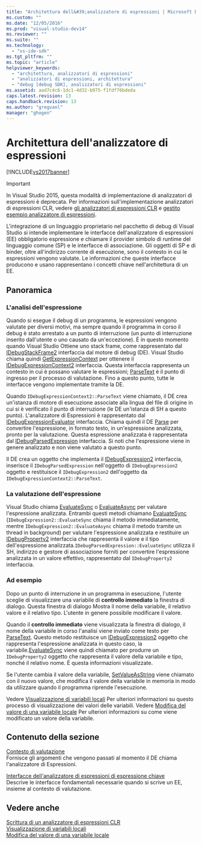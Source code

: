 ```yaml
---
title: "Architettura dell&#39;analizzatore di espressioni | Microsoft Docs"
ms.custom: ""
ms.date: "12/05/2016"
ms.prod: "visual-studio-dev14"
ms.reviewer: ""
ms.suite: ""
ms.technology: 
  - "vs-ide-sdk"
ms.tgt_pltfrm: ""
ms.topic: "article"
helpviewer_keywords: 
  - "architettura, analizzatori di espressioni"
  - "analizzatori di espressioni, architettura"
  - "debug [debug SDK], analizzatori di espressioni"
ms.assetid: aad7c4c6-1dc1-4d32-b975-f1fdf76bdeda
caps.latest.revision: 13
caps.handback.revision: 13
ms.author: "gregvanl"
manager: "ghogen"
---
```

# Architettura dell&#39;analizzatore di espressioni
[!INCLUDE[vs2017banner](../../code-quality/includes/vs2017banner.md)]

> [!IMPORTANT]
>  In Visual Studio 2015, questa modalità di implementazione di analizzatori di espressioni è deprecata. Per informazioni sull'implementazione analizzatori di espressioni CLR, vedere [gli analizzatori di espressioni CLR](https://github.com/Microsoft/ConcordExtensibilitySamples/wiki/CLR-Expression-Evaluators) e [gestito esempio analizzatore di espressioni](https://github.com/Microsoft/ConcordExtensibilitySamples/wiki/Managed-Expression-Evaluator-Sample).  
  
 L'integrazione di un linguaggio proprietario nel pacchetto di debug di Visual Studio si intende implementare le interfacce dell'analizzatore di espressioni \(EE\) obbligatorio espressione e chiamare il provider simbolo di runtime del linguaggio comune \(SP\) e le interfacce di associazione. Gli oggetti di SP e di binder, oltre all'indirizzo corrente di esecuzione, sono il contesto in cui le espressioni vengono valutate. Le informazioni che queste interfacce producono e usano rappresentano i concetti chiave nell'architettura di un EE.  
  
## Panoramica  
  
### L'analisi dell'espressione  
 Quando si esegue il debug di un programma, le espressioni vengono valutate per diversi motivi, ma sempre quando il programma in corso il debug è stato arrestato a un punto di interruzione \(un punto di interruzione inserito dall'utente o uno causato da un'eccezione\). È in questo momento quando Visual Studio Ottiene uno stack frame, come rappresentato dal [IDebugStackFrame2](../../extensibility/debugger/reference/idebugstackframe2.md) interfaccia dal motore di debug \(DE\). Visual Studio chiama quindi [GetExpressionContext](../../extensibility/debugger/reference/idebugstackframe2-getexpressioncontext.md) per ottenere il [IDebugExpressionContext2](../../extensibility/debugger/reference/idebugexpressioncontext2.md) interfaccia. Questa interfaccia rappresenta un contesto in cui è possano valutare le espressioni; [ParseText](../../extensibility/debugger/reference/idebugexpressioncontext2-parsetext.md) è il punto di ingresso per il processo di valutazione. Fino a questo punto, tutte le interfacce vengono implementate tramite la DE.  
  
 Quando `IDebugExpressionContext2::ParseText` viene chiamato, il DE crea un'istanza di motore di esecuzione associate alla lingua del file di origine in cui si è verificato il punto di interruzione \(le DE un'istanza di SH a questo punto\). L'analizzatore di Espressioni è rappresentato dal [IDebugExpressionEvaluator](../../extensibility/debugger/reference/idebugexpressionevaluator.md) interfaccia. Chiama quindi il DE [Parse](../../extensibility/debugger/reference/idebugexpressionevaluator-parse.md) per convertire l'espressione, in formato testo, in un'espressione analizzata, pronto per la valutazione. Questa espressione analizzata è rappresentata dal [IDebugParsedExpression](../../extensibility/debugger/reference/idebugparsedexpression.md) interfaccia. Si noti che l'espressione viene in genere analizzato e non viene valutato a questo punto.  
  
 Il DE crea un oggetto che implementa il [IDebugExpression2](../../extensibility/debugger/reference/idebugexpression2.md) interfaccia, inserisce il `IDebugParsedExpression` nell'oggetto di `IDebugExpression2` oggetto e restituisce il `IDebugExpression2` dell'oggetto da `IDebugExpressionContext2::ParseText`.  
  
### La valutazione dell'espressione  
 Visual Studio chiama [EvaluateSync](../../extensibility/debugger/reference/idebugexpression2-evaluatesync.md) o [EvaluateAsync](../../extensibility/debugger/reference/idebugexpression2-evaluateasync.md) per valutare l'espressione analizzata. Entrambi questi metodi chiamano [EvaluateSync](../../extensibility/debugger/reference/idebugparsedexpression-evaluatesync.md) \(`IDebugExpression2::EvaluateSync` chiama il metodo immediatamente, mentre `IDebugExpression2::EvaluateAsync` chiama il metodo tramite un thread in background\) per valutare l'espressione analizzata e restituire un [IDebugProperty2](../../extensibility/debugger/reference/idebugproperty2.md) interfaccia che rappresenta il valore e il tipo dell'espressione analizzata.`IDebugParsedExpression::EvaluateSync` utilizza il SH, indirizzo e gestore di associazione forniti per convertire l'espressione analizzata in un valore effettivo, rappresentato dal `IDebugProperty2` interfaccia.  
  
### Ad esempio  
 Dopo un punto di interruzione in un programma in esecuzione, l'utente sceglie di visualizzare una variabile di **controllo immediato** la finestra di dialogo. Questa finestra di dialogo Mostra il nome della variabile, il relativo valore e il relativo tipo. L'utente in genere possibile modificare il valore.  
  
 Quando il **controllo immediato** viene visualizzata la finestra di dialogo, il nome della variabile in corso l'analisi viene inviato come testo per [ParseText](../../extensibility/debugger/reference/idebugexpressioncontext2-parsetext.md). Questo metodo restituisce un [IDebugExpression2](../../extensibility/debugger/reference/idebugexpression2.md) oggetto che rappresenta l'espressione analizzata in questo caso, la variabile.[EvaluateSync](../../extensibility/debugger/reference/idebugexpression2-evaluatesync.md) viene quindi chiamato per produrre un `IDebugProperty2` oggetto che rappresenta il valore della variabile e tipo, nonché il relativo nome. È questa informazioni visualizzate.  
  
 Se l'utente cambia il valore della variabile, [SetValueAsString](../../extensibility/debugger/reference/idebugproperty2-setvalueasstring.md) viene chiamato con il nuovo valore, che modifica il valore della variabile in memoria in modo da utilizzare quando il programma riprende l'esecuzione.  
  
 Vedere [Visualizzazione di variabili locali](../../extensibility/debugger/displaying-locals.md) Per ulteriori informazioni su questo processo di visualizzazione dei valori delle variabili. Vedere [Modifica del valore di una variabile locale](../../extensibility/debugger/changing-the-value-of-a-local.md) Per ulteriori informazioni su come viene modificato un valore della variabile.  
  
## Contenuto della sezione  
 [Contesto di valutazione](../../extensibility/debugger/evaluation-context.md)  
 Fornisce gli argomenti che vengono passati al momento il DE chiama l'analizzatore di Espressioni.  
  
 [Interfacce dell'analizzatore di espressioni di espressione chiave](../../extensibility/debugger/key-expression-evaluator-interfaces.md)  
 Descrive le interfacce fondamentali necessarie quando si scrive un EE, insieme al contesto di valutazione.  
  
## Vedere anche  
 [Scrittura di un analizzatore di espressioni CLR](../../extensibility/debugger/writing-a-common-language-runtime-expression-evaluator.md)   
 [Visualizzazione di variabili locali](../../extensibility/debugger/displaying-locals.md)   
 [Modifica del valore di una variabile locale](../../extensibility/debugger/changing-the-value-of-a-local.md)